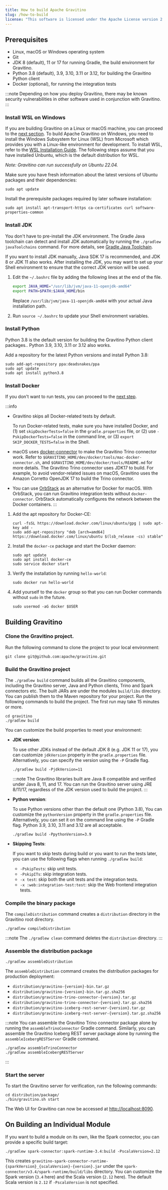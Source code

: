 ```yaml
---
title: How to build Apache Gravitino
slug: /how-to-build
license: "This software is licensed under the Apache License version 2."
---
```


## Prerequisites

- Linux, macOS or Windows operating system
- Git
- JDK 8 (default), 11 or 17 for running Gradle, the build environment for Gravitino.
- Python 3.8 (default), 3.9, 3.10, 3.11 or 3.12, for building the Gravitino Python client
- Docker (optional), for running the integration tests

:::note
Depending on how you deploy Gravitino, there may be known security vulnerabilities
in other software used in conjunction with Gravitino.
:::

### Install WSL on Windows

If you are building Gravitino on a Linux or macOS machine, you can proceed to the [next section](#install-jdk).
To build Apache Gravitino on Windows, you need to install the Windows Subsystem for Linux (WSL)
from Microsoft which provides you with a Linux-like environment for development.
To install WSL, refer to the [WSL Installation Guide](https://learn.microsoft.com/en-us/windows/wsl/install).
The following steps assume that you have installed Unbuntu, which is the default distribution for WSL.

*Note: Gravitino can run successfully on Ubuntu 22.04.*

Make sure you have fresh information about the latest versions of Ubuntu packages and their dependencies:

```shell
sudo apt update
```

Install the prerequisite packages required by later software installation:

```shell
sudo apt install apt-transport-https ca-certificates curl software-properties-common
```

### Install JDK

You don't have to pre-install the JDK environment.
The Gradle Java toolchain can detect and install JDK automatically by running the `./gradlew javaToolchains` command.
For more details, see [Gradle Java Toolchain](https://docs.gradle.org/current/userguide/toolchains.html#sec:java_toolchain).

If you want to install JDK manually, Java SDK 17 is recommended, and JDK 8 or JDK 11 also works.
After installing the JDK, you may want to set up your Shell environment to ensure that the correct JDK version will be used.

1. Edit the `~/.bashrc` file by adding the following lines at the end of the file.

   ```sh
   export JAVA_HOME="/usr/lib/jvm/java-11-openjdk-amd64"
   export PATH=$PATH:$JAVA_HOME/bin
   ```

   Replace `/usr/lib/jvm/java-11-openjdk-amd64` with your actual Java installation path.

1. Run `source ~/.bashrc` to update your Shell environment variables.

### Install Python

Python 3.8 is the default version for building the Gravitino Python client packages..
Python 3.9, 3.10, 3.11 or 3.12 also works.

Add a repository for the latest Python versions and install Python 3.8:

```shell
sudo add-apt-repository ppa:deadsnakes/ppa
sudo apt update
sudo apt install python3.8
```

### Install Docker

If you don't want to run tests, you can proceed to the [next step](#build-gravitino).

:::info
- Gravitino skips all Docker-related tests by default.

  To run Docker-related tests, make sure you have installed Docker, and
  (1) set `skipDockerTests=false` in the `gradle.properties` file, or
  (2) use `-PskipDockerTests=false` in the command line, or
  (3) `export SKIP_DOCKER_TESTS=false` in the Shell.

<!--TODO(Qiming): move the following two items elsewhere-->
- macOS uses [docker-connector](https://github.com/wenjunxiao/mac-docker-connector)
  to make the Gravitino Trino connector work. Refer to
  `$GRAVITINO_HOME/dev/docker/tools/mac-docker-connector.sh`, and
  `$GRAVITINO_HOME/dev/docker/tools/README.md` for more details.
  The Gravitino Trino connector uses JDK17 to build.
  For example, to avoid vendor-related issues on macOS,
  Gravitino uses the Amazon Corretto OpenJDK 17 to build the Trino connector.

- You can use [OrbStack](https://orbstack.dev) as an alternative for Docker for macOS.
  With OrbStack, you can run Gravitino integration tests without `docker-connector`.
  OrbStack automatically configures the network between the Docker containers.
:::

1. Add the apt repository for Docker-CE:

   ```shell
   curl -fsSL https://download.docker.com/linux/ubuntu/gpg | sudo apt-key add -
   sudo add-apt-repository "deb [arch=amd64] https://download.docker.com/linux/ubuntu $(lsb_release -cs) stable"
   ```

1. Install the `docker-ce` package and start the Docker daemon:

   ```shell
   sudo apt update
   sudo apt install docker-ce
   sudo service docker start
   ```

1. Verify the installation by running `hello-world`:

   ```shell
   sudo docker run hello-world
   ```

1. Add yourself to the `docker` group so that you can run Docker commands without `sudo` in the future.

   ```shell
   sudo usermod -aG docker $USER
   ```

## Building Gravitino

### Clone the Gravitino project.

Run the following command to clone the project to your local environment:

```shell
git clone git@github.com:apache/gravitino.git
```

### Build the Gravitino project

The `./gradlew build` command builds all the Gravitino components,
including the Gravitino server, Java and Python clients, Trino and Spark connectors etc.
The built JARs are under the modules `build/libs` directory.
You can publish them to the Maven repository for your project.
Run the following commands to build the project.
The first run may take 15 minutes or more.
 
```shell
cd gravitino
./gradlew build
```

You can customize the build properties to meet your environment:

- **JDK version**:

  To use other JDKs instead of the default JDK 8 (e.g. JDK 11 or 17),
  you can customize `jdkVersion` property in the `gradle.properties` file.
  Alternatively, you can specify the version using the `-P` Gradle flag.

  ```shell
  ./gradlew build -PjdkVersion=11

  ```

  :::note
  The Gravitino libraries built are Java 8 compatible and verified under Java 8, 11, and 17.
  You can run the Gravitino server using JRE 8/11/17, regardless of the JDK version used to build the project.
  :::

- **Python version**:

  To use Python versions other than the default one (Python 3.8),
  You can customize the `pythonVersion` property in the `gradle.properties` file.
  Alternatively, you can set it on the command line using the `-P` Gradle flag.
  Python 3.9, 3.10, 3.11 and 3.12 are all acceptable.
 
  ```shell
  ./gradlew build -PpythonVersion=3.9
  ```

- **Skipping Tests**:

  If you want to skip tests during build or you want to run the tests later,
  you can use the following flags when running `./gradlew build`:

  * `-PskipTests`: skip unit tests.
  * `-PskipITs`: skip integration tests.
  * `-x test`: skip both the unit tests and the integration tests.
  * `-x :web:integration-test:test`: skip the Web frontend integration tests.

### Compile the binary package

The `compileDistribution` command creates a `distribution` directory in the Gravitino root directory.

```shell
./gradlew compileDistribution
```

:::note
The `./gradlew clean` command deletes the `distribution` directory.
:::

### Assemble the distribution package

```shell
./gradlew assembleDistribution
```

The `assembleDistribution` command creates the distribution packages for production deployment:
 
- `distribution/gravitino-{version}-bin.tar.gz`
- `distribution/gravitino-{version}-bin.tar.gz.sha256`
- `distribution/gravitino-trino-connector-{version}.tar.gz`
- `distribution/gravitino-trino-connector-{version}.tar.gz.sha256`
- `distribution/gravitino-iceberg-rest-server-{version}.tar.gz`
- `distribution/gravitino-iceberg-rest-server-{version}.tar.gz.sha256`
 
:::note
You can assemble the Gravitino Trino connector package alone by running
the `assembleTrinoConnector` Gradle command.
Similarly, you can assemble the Gravitino Iceberg REST server package alone
by running the `assembleIcebergRESTServer` Gradle command.

```shell
./gradlew assembleTrinoConnector
./gradlew assembleIcebergRESTServer
```
:::

### Start the server

To start the Gravitino server for verification, run the following commands:

```shell
cd distribution/package/
./bin/gravitino.sh start
```

The Web UI for Gravitino can now be accessed at [http://localhost:8090](http://localhost:8090).

## On Building an Individual Module

If you want to build a module on its own, like the Spark connector,
you can provide a specific build target:

```shell
./gradlew spark-connector:spark-runtime-3.4:build -PscalaVersion=2.12
```

This creates `gravitino-spark-connector-runtime-{sparkVersion}_{scalaVersion}-{version}.jar`
under the `spark-connector/v3.4/spark-runtime/build/libs` directory.
You can customize the Spark version (`3.4` here) and the Scala version (`2.12` here).
The default Scala version is `2.12` if `-PscalaVersion` is not specified.

<img src="https://analytics.apache.org/matomo.php?idsite=62&rec=1&bots=1&action_name=HowToBuild" alt="" />

